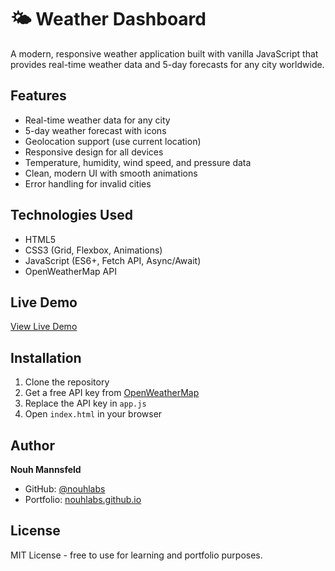 # 🌤️ Weather Dashboard

A modern, responsive weather application built with vanilla JavaScript that provides real-time weather data and 5-day forecasts for any city worldwide.

## Features

- Real-time weather data for any city
- 5-day weather forecast with icons
- Geolocation support (use current location)
- Responsive design for all devices
- Temperature, humidity, wind speed, and pressure data
- Clean, modern UI with smooth animations
- Error handling for invalid cities

## Technologies Used

- HTML5
- CSS3 (Grid, Flexbox, Animations)
- JavaScript (ES6+, Fetch API, Async/Await)
- OpenWeatherMap API

## Live Demo

[View Live Demo](https://nouhlabs.github.io/weather-dashboard)

## Installation

1. Clone the repository
2. Get a free API key from [OpenWeatherMap](https://openweathermap.org/api)
3. Replace the API key in `app.js`
4. Open `index.html` in your browser

## Author

**Nouh Mannsfeld**
- GitHub: [@nouhlabs](https://github.com/nouhlabs)
- Portfolio: [nouhlabs.github.io](https://nouhlabs.github.io)

## License

MIT License - free to use for learning and portfolio purposes.
